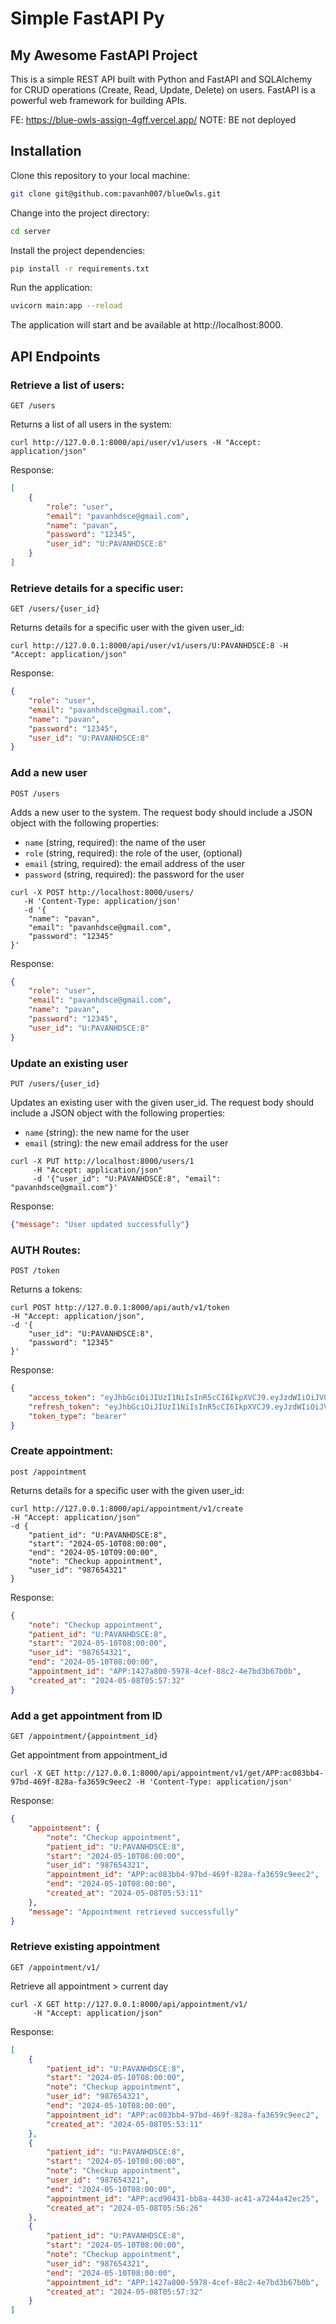# Simple FastAPI Py

## My Awesome FastAPI Project

This is a simple REST API built with Python and FastAPI and SQLAlchemy for CRUD operations (Create, Read, Update, Delete) on users.
FastAPI is a powerful web framework for building APIs.

FE: https://blue-owls-assign-4gff.vercel.app/
NOTE: BE not deployed

## Installation

Clone this repository to your local machine:
```bash
git clone git@github.com:pavanh007/blueOwls.git
```

Change into the project directory:

```bash
cd server
```

Install the project dependencies:

```bash
pip install -r requirements.txt
```

Run the application:

```bash
uvicorn main:app --reload
```

The application will start and be available at http://localhost:8000.

## API Endpoints

### Retrieve a list of users:

```http
GET /users
```

Returns a list of all users in the system:

```console
curl http://127.0.0.1:8000/api/user/v1/users -H "Accept: application/json"
```
Response:

```json
[
    {
        "role": "user",
        "email": "pavanhdsce@gmail.com",
        "name": "pavan",
        "password": "12345",
        "user_id": "U:PAVANHDSCE:8"
    }
]
```

### Retrieve details for a specific user:

```http
GET /users/{user_id}
```
Returns details for a specific user with the given user_id:

```console
curl http://127.0.0.1:8000/api/user/v1/users/U:PAVANHDSCE:8 -H "Accept: application/json"
```
Response:
```json
{
    "role": "user",
    "email": "pavanhdsce@gmail.com",
    "name": "pavan",
    "password": "12345",
    "user_id": "U:PAVANHDSCE:8"
}
```

### Add a new user

```http
POST /users
```

Adds a new user to the system. The request body should include a JSON object with the following properties:

  - `name` (string, required): the name of the user
  - `role` (string, required): the role of the user, (optional)
  - `email` (string, required): the email address of the user
  - `password` (string, required): the password for the user

```console
curl -X POST http://localhost:8000/users/
   -H 'Content-Type: application/json'
   -d '{
    "name": "pavan",
    "email": "pavanhdsce@gmail.com",
    "password": "12345"
}'
```
Response:

```json
{
    "role": "user",
    "email": "pavanhdsce@gmail.com",
    "name": "pavan",
    "password": "12345",
    "user_id": "U:PAVANHDSCE:8"
}
```


### Update an existing user
```http
PUT /users/{user_id}
```

Updates an existing user with the given user_id. The request body should include a JSON object with the following properties:

  -  `name` (string): the new name for the user
  -  `email` (string): the new email address for the user

```console
curl -X PUT http://localhost:8000/users/1
     -H "Accept: application/json"
     -d '{"user_id": "U:PAVANHDSCE:8", "email": "pavanhdsce@gmail.com"}'
```
Response:
```json
{"message": "User updated successfully"}
```



### AUTH Routes:

```http
POST /token
```

Returns a tokens:

```console
curl POST http://127.0.0.1:8000/api/auth/v1/token 
-H "Accept: application/json", 
-d '{
    "user_id": "U:PAVANHDSCE:8",
    "password": "12345"
}'
```
Response:

```json
{
    "access_token": "eyJhbGciOiJIUzI1NiIsInR5cCI6IkpXVCJ9.eyJzdWIiOiJVOlBBVkFOSERTQ0U6OCIsImV4cCI6MTcxNTE0NzUxOX0.93Haeni3-yIOLwdnShPQzm7KxXUlJOFFNTsbrGZ9DwE",
    "refresh_token": "eyJhbGciOiJIUzI1NiIsInR5cCI6IkpXVCJ9.eyJzdWIiOiJVOlBBVkFOSERTQ0U6OCIsImV4cCI6MTcxNTE0NzUxOX0.93Haeni3-yIOLwdnShPQzm7KxXUlJOFFNTsbrGZ9DwE",
    "token_type": "bearer"
}
```

### Create appointment:

```http
post /appointment
```
Returns details for a specific user with the given user_id:

```console
curl http://127.0.0.1:8000/api/appointment/v1/create 
-H "Accept: application/json"
-d {
    "patient_id": "U:PAVANHDSCE:8",
    "start": "2024-05-10T08:00:00",
    "end": "2024-05-10T09:00:00",
    "note": "Checkup appointment",
    "user_id": "987654321"
}
```
Response:
```json
{
    "note": "Checkup appointment",
    "patient_id": "U:PAVANHDSCE:8",
    "start": "2024-05-10T08:00:00",
    "user_id": "987654321",
    "end": "2024-05-10T08:00:00",
    "appointment_id": "APP:1427a800-5978-4cef-88c2-4e7bd3b67b0b",
    "created_at": "2024-05-08T05:57:32"
}
```

### Add a get appointment from ID

```http
GET /appointment/{appointment_id}
```

Get appointment from appointment_id

```console
curl -X GET http://127.0.0.1:8000/api/appointment/v1/get/APP:ac083bb4-97bd-469f-828a-fa3659c9eec2 -H 'Content-Type: application/json'
```
Response:

```json
{
    "appointment": {
        "note": "Checkup appointment",
        "patient_id": "U:PAVANHDSCE:8",
        "start": "2024-05-10T08:00:00",
        "user_id": "987654321",
        "appointment_id": "APP:ac083bb4-97bd-469f-828a-fa3659c9eec2",
        "end": "2024-05-10T08:00:00",
        "created_at": "2024-05-08T05:53:11"
    },
    "message": "Appointment retrieved successfully"
}
```


### Retrieve existing appointment
```http
GET /appointment/v1/
```
Retrieve all appointment > current day

```console
curl -X GET http://127.0.0.1:8000/api/appointment/v1/
     -H "Accept: application/json"
```
Response:
```json
[
    {
        "patient_id": "U:PAVANHDSCE:8",
        "start": "2024-05-10T08:00:00",
        "note": "Checkup appointment",
        "user_id": "987654321",
        "end": "2024-05-10T08:00:00",
        "appointment_id": "APP:ac083bb4-97bd-469f-828a-fa3659c9eec2",
        "created_at": "2024-05-08T05:53:11"
    },
    {
        "patient_id": "U:PAVANHDSCE:8",
        "start": "2024-05-10T08:00:00",
        "note": "Checkup appointment",
        "user_id": "987654321",
        "end": "2024-05-10T08:00:00",
        "appointment_id": "APP:acd90431-bb8a-4430-ac41-a7244a42ec25",
        "created_at": "2024-05-08T05:56:26"
    },
    {
        "patient_id": "U:PAVANHDSCE:8",
        "start": "2024-05-10T08:00:00",
        "note": "Checkup appointment",
        "user_id": "987654321",
        "end": "2024-05-10T08:00:00",
        "appointment_id": "APP:1427a800-5978-4cef-88c2-4e7bd3b67b0b",
        "created_at": "2024-05-08T05:57:32"
    }
]
```

